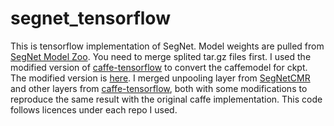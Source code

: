 # segnet_tensorflow
This is tensorflow implementation of SegNet.
Model weights are pulled from [SegNet Model Zoo](https://github.com/alexgkendall/SegNet-Tutorial/blob/master/Example_Models/segnet_model_zoo.md).
You need to merge splited tar.gz files first. 
I used the modified version of [caffe-tensorflow](https://github.com/ethereon/caffe-tensorflow) to convert the caffemodel for ckpt.
The modified version is [here]().
I merged unpooling layer from [SegNetCMR](https://github.com/mshunshin/SegNetCMR) and other layers from [caffe-tensorflow](https://github.com/ethereon/caffe-tensorflow), both with some modifications to reproduce the same result with the original caffe implementation.
This code follows licences under each repo I used.
